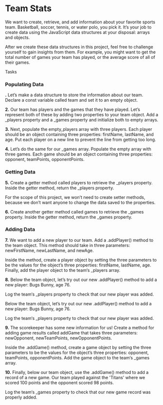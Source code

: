 # Team Stats

We want to create, retrieve, and add information about your favorite sports team. Basketball, soccer, tennis, or water polo, you pick it. It’s your job to create data using the JavaScript data structures at your disposal: arrays and objects.

After we create these data structures in this project, feel free to challenge yourself to gain insights from them. For example, you might want to get the total number of games your team has played, or the average score of all of their games.

 Tasks

### Populating Data

**.** Let’s make a data structure to store the information about our team. Declare a const variable called team and set it to an empty object.

**2.** Our team has players and the games that they have played. Let’s represent both of these by adding two properties to your team object. Add a _players property and a _games property and initialize both to empty arrays.

**3.** Next, populate the empty_players array with three players. Each player should be an object containing three properties: firstName, lastName, and age. Put each player on a new line to prevent the line from getting too long.

**4.** Let’s do the same for our _games array. Populate the empty array with three games. Each game should be an object containing three properties: opponent, teamPoints, opponentPoints.

### Getting Data

**5.** Create a getter method called players to retrieve the _players property. Inside the getter method, return the _players property.

For the scope of this project, we won’t need to create setter methods, because we don’t want anyone to change the data saved to the properties.

**6.** Create another getter method called games to retrieve the _games property. Inside the getter method, return the _games property.

### Adding Data

**7.** We want to add a new player to our team. Add a .addPlayer() method to the team object. This method should take in three parameters: newFirstName, newLastName, and newAge.

Inside the method, create a player object by setting the three parameters to be the values for the object’s three properties: firstName, lastName, age. Finally, add the player object to the team‘s _players array.

**8.** Below the team object, let’s try out our new .addPlayer() method to add a new player: Bugs Bunny, age 76.

Log the team‘s _players property to check that our new player was added.

Below the team object, let’s try out our new .addPlayer() method to add a new player: Bugs Bunny, age 76.

Log the team‘s _players property to check that our new player was added.

**9.** The scorekeeper has some new information for us! Create a method for adding game results called addGame that takes three parameters: newOpponent, newTeamPoints, newOpponentPoints.

Inside the .addGame() method, create a game object by setting the three parameters to be the values for the object’s three properties: opponent, teamPoints, opponentPoints. Add the game object to the team‘s _games array.

**10.** Finally, below our team object, use the .addGame() method to add a record of a new game. Our team played against the 'Titans' where we scored 100 points and the opponent scored 98 points.

Log the team‘s _games property to check that our new game record was properly added.
